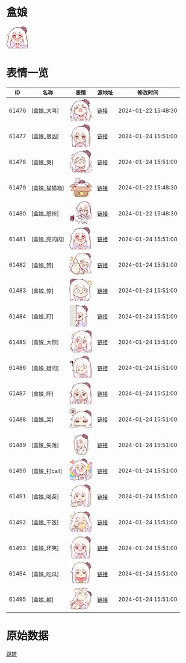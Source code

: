 # 盒娘

<img src="./cover.png" height="60" alt="cover" />

# 表情一览

|ID|名称|表情|源地址|修改时间|
|----|----|----|----|----|
|61476|[盒娘_大叫]|<img src="./pic/061476_%5B盒娘_大叫%5D.png" height="60" alt="大叫"/>|[链接](https://i0.hdslb.com/bfs/garb/861d14e97c43483b989f31c6dabc0ff7dbc651b5.png)|2024-01-22 15:48:30|
|61477|[盒娘_很凶]|<img src="./pic/061477_%5B盒娘_很凶%5D.png" height="60" alt="很凶"/>|[链接](https://i0.hdslb.com/bfs/garb/d9f93254b93b21457523e07d9ddf7e70bc935f7d.png)|2024-01-24 15:51:00|
|61478|[盒娘_哭]|<img src="./pic/061478_%5B盒娘_哭%5D.png" height="60" alt="哭"/>|[链接](https://i0.hdslb.com/bfs/garb/037f74ae0d3b6377e3d12ab202c0bfba71dfd4d4.png)|2024-01-24 15:51:00|
|61479|[盒娘_猫猫箱]|<img src="./pic/061479_%5B盒娘_猫猫箱%5D.png" height="60" alt="猫猫箱"/>|[链接](https://i0.hdslb.com/bfs/garb/d62a7f8bfd69e2e68afb7333119a7d04d0c3b185.png)|2024-01-22 15:48:30|
|61480|[盒娘_怒摔]|<img src="./pic/061480_%5B盒娘_怒摔%5D.png" height="60" alt="怒摔"/>|[链接](https://i0.hdslb.com/bfs/garb/9bc0999759a27e7be369df6592cdac69e216cc70.png)|2024-01-22 15:48:30|
|61481|[盒娘_亮闪闪]|<img src="./pic/061481_%5B盒娘_亮闪闪%5D.png" height="60" alt="亮闪闪"/>|[链接](https://i0.hdslb.com/bfs/garb/a47f073aaa11e850df06fb9bbf84464d6c91e4c5.png)|2024-01-24 15:51:00|
|61482|[盒娘_赞]|<img src="./pic/061482_%5B盒娘_赞%5D.png" height="60" alt="赞"/>|[链接](https://i0.hdslb.com/bfs/garb/27e6cdd24a894fbbaf7ea6cfa990ef5383220d8d.png)|2024-01-24 15:51:00|
|61483|[盒娘_惊]|<img src="./pic/061483_%5B盒娘_惊%5D.png" height="60" alt="惊"/>|[链接](https://i0.hdslb.com/bfs/garb/27997e1dfad18b800ad28af1602b0eb090d41d32.png)|2024-01-24 15:51:00|
|61484|[盒娘_盯]|<img src="./pic/061484_%5B盒娘_盯%5D.png" height="60" alt="盯"/>|[链接](https://i0.hdslb.com/bfs/garb/4e4502ef9e9cccae4e55d4071f21a7a2f9a1409a.png)|2024-01-24 15:51:00|
|61485|[盒娘_大惊]|<img src="./pic/061485_%5B盒娘_大惊%5D.png" height="60" alt="大惊"/>|[链接](https://i0.hdslb.com/bfs/garb/a58c693e05819438ff117965bf00359e04454c1e.png)|2024-01-24 15:51:00|
|61486|[盒娘_疑问]|<img src="./pic/061486_%5B盒娘_疑问%5D.png" height="60" alt="疑问"/>|[链接](https://i0.hdslb.com/bfs/garb/e4401123664f82f703b5b1cbd838d9573a61db34.png)|2024-01-24 15:51:00|
|61487|[盒娘_吓]|<img src="./pic/061487_%5B盒娘_吓%5D.png" height="60" alt="吓"/>|[链接](https://i0.hdslb.com/bfs/garb/a9cc356bbcbb54ecee0b74aff7bab025bb7f3ac6.png)|2024-01-24 15:51:00|
|61488|[盒娘_呆]|<img src="./pic/061488_%5B盒娘_呆%5D.png" height="60" alt="呆"/>|[链接](https://i0.hdslb.com/bfs/garb/e89b3dcd6b551c7a496c47162bd14191118d8fb2.png)|2024-01-24 15:51:00|
|61489|[盒娘_失落]|<img src="./pic/061489_%5B盒娘_失落%5D.png" height="60" alt="失落"/>|[链接](https://i0.hdslb.com/bfs/garb/3e195016f91c54ad88da3a15886417371613b566.png)|2024-01-24 15:51:00|
|61490|[盒娘_打call]|<img src="./pic/061490_%5B盒娘_打call%5D.png" height="60" alt="打call"/>|[链接](https://i0.hdslb.com/bfs/garb/23d4c891e09f561fc1a33480f59d4939426a04d5.png)|2024-01-24 15:51:00|
|61491|[盒娘_喝茶]|<img src="./pic/061491_%5B盒娘_喝茶%5D.png" height="60" alt="喝茶"/>|[链接](https://i0.hdslb.com/bfs/garb/8e7aa0d08884f363e3cb7aabf76a8cfb1c340a4c.png)|2024-01-24 15:51:00|
|61492|[盒娘_干饭]|<img src="./pic/061492_%5B盒娘_干饭%5D.png" height="60" alt="干饭"/>|[链接](https://i0.hdslb.com/bfs/garb/1be0a4cc188b25476d6553ed6b38fee9c7a3202b.png)|2024-01-24 15:51:00|
|61493|[盒娘_坏笑]|<img src="./pic/061493_%5B盒娘_坏笑%5D.png" height="60" alt="坏笑"/>|[链接](https://i0.hdslb.com/bfs/garb/41c29a7ecaa8d1037b8225a177bf7102b16dd23d.png)|2024-01-24 15:51:00|
|61494|[盒娘_吃瓜]|<img src="./pic/061494_%5B盒娘_吃瓜%5D.png" height="60" alt="吃瓜"/>|[链接](https://i0.hdslb.com/bfs/garb/9aa218fdbcf0d2a52092ea56a1875cebcc45b029.png)|2024-01-24 15:51:00|
|61495|[盒娘_躺]|<img src="./pic/061495_%5B盒娘_躺%5D.png" height="60" alt="躺"/>|[链接](https://i0.hdslb.com/bfs/garb/7c34a2120115ae096b4712e6201738f7478b722f.png)|2024-01-24 15:51:00|

# 原始数据

[跳转](./raw.json)

